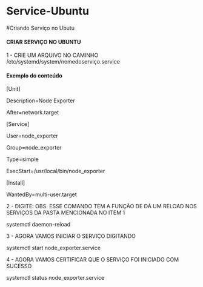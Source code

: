 # Service-Ubuntu
#Criando Serviço no Ubutu

#### CRIAR SERVIÇO NO UBUNTU

1 - CRIE UM ARQUIVO NO CAMINHO /etc/systemd/system/nomedoserviço.service

#### Exemplo do conteúdo

[Unit]

Description=Node Exporter

After=network.target

[Service]

User=node_exporter

Group=node_exporter

Type=simple

ExecStart=/usr/local/bin/node_exporter

[Install]

WantedBy=multi-user.target

2 - DIGITE:
OBS. ESSE COMANDO TEM A FUNÇÃO DE DÁ UM RELOAD NOS SERVIÇOS DA PASTA MENCIONADA NO ITEM 1

systemctl daemon-reload  

3 - AGORA VAMOS INICIAR O SERVIÇO DIGITANDO

systemctl start node_exporter.service

4 - AGORA VAMOS CERTIFICAR QUE O SERVIÇO FOI INICIADO COM SUCESSO

systemctl status node_exporter.service


